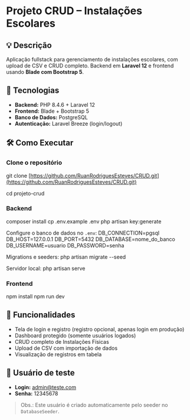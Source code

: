 # Projeto CRUD – Instalações Escolares

## 💡 Descrição

Aplicação fullstack para gerenciamento de instalações escolares, com upload de CSV e CRUD completo.
Backend em **Laravel 12** e frontend usando **Blade com Bootstrap 5**.

## 🚀 Tecnologias

* **Backend:** PHP 8.4.6 + Laravel 12
* **Frontend:** Blade + Bootstrap 5
* **Banco de Dados:** PostgreSQL
* **Autenticação:** Laravel Breeze (login/logout)

## 🛠 Como Executar

### Clone o repositório

git clone [https://github.com/RuanRodriguesEsteves/CRUD.git](https://github.com/RuanRodriguesEsteves/CRUD.git)

cd projeto-crud

### Backend

composer install
cp .env.example .env
php artisan key\:generate

Configure o banco de dados no `.env`:
DB\_CONNECTION=pgsql
DB\_HOST=127.0.0.1
DB\_PORT=5432
DB\_DATABASE=nome\_do\_banco
DB\_USERNAME=usuario
DB\_PASSWORD=senha

Migrations e seeders:
php artisan migrate --seed

Servidor local:
php artisan serve

### Frontend

npm install
npm run dev

## 📌 Funcionalidades

* Tela de login e registro (registro opcional, apenas login em produção)
* Dashboard protegido (somente usuários logados)
* CRUD completo de Instalações Físicas
* Upload de CSV com importação de dados
* Visualização de registros em tabela

## 🔐 Usuário de teste

* **Login:** [admin@teste.com](mailto:admin@teste.com)
* **Senha:** 12345678

> Obs.: Este usuário é criado automaticamente pelo seeder no `DatabaseSeeder`.
